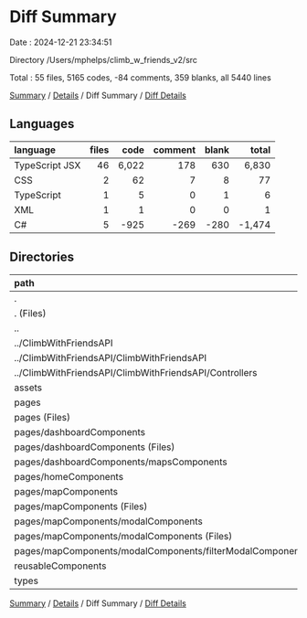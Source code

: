 # Diff Summary

Date : 2024-12-21 23:34:51

Directory /Users/mphelps/climb_w_friends_v2/src

Total : 55 files, 5165 codes, -84 comments, 359 blanks, all 5440 lines

[Summary](results.md) / [Details](details.md) / Diff Summary / [Diff Details](diff-details.md)

## Languages

| language       | files |  code | comment | blank |  total |
| :------------- | ----: | ----: | ------: | ----: | -----: |
| TypeScript JSX |    46 | 6,022 |     178 |   630 |  6,830 |
| CSS            |     2 |    62 |       7 |     8 |     77 |
| TypeScript     |     1 |     5 |       0 |     1 |      6 |
| XML            |     1 |     1 |       0 |     0 |      1 |
| C#             |     5 |  -925 |    -269 |  -280 | -1,474 |

## Directories

| path                                                          | files |  code | comment | blank |  total |
| :------------------------------------------------------------ | ----: | ----: | ------: | ----: | -----: |
| .                                                             |    55 | 5,165 |     -84 |   359 |  5,440 |
| . (Files)                                                     |     4 |   119 |       7 |    22 |    148 |
| ..                                                            |     5 |  -925 |    -269 |  -280 | -1,474 |
| ../ClimbWithFriendsAPI                                        |     5 |  -925 |    -269 |  -280 | -1,474 |
| ../ClimbWithFriendsAPI/ClimbWithFriendsAPI                    |     5 |  -925 |    -269 |  -280 | -1,474 |
| ../ClimbWithFriendsAPI/ClimbWithFriendsAPI/Controllers        |     5 |  -925 |    -269 |  -280 | -1,474 |
| assets                                                        |     1 |     1 |       0 |     0 |      1 |
| pages                                                         |    29 | 4,601 |     167 |   484 |  5,252 |
| pages (Files)                                                 |     4 |   441 |      34 |    82 |    557 |
| pages/dashboardComponents                                     |     6 | 1,229 |      24 |    85 |  1,338 |
| pages/dashboardComponents (Files)                             |     4 |   830 |      23 |    55 |    908 |
| pages/dashboardComponents/mapsComponents                      |     2 |   399 |       1 |    30 |    430 |
| pages/homeComponents                                          |     1 |    40 |       0 |     4 |     44 |
| pages/mapComponents                                           |    18 | 2,891 |     109 |   313 |  3,313 |
| pages/mapComponents (Files)                                   |    10 | 1,681 |      85 |   170 |  1,936 |
| pages/mapComponents/modalComponents                           |     8 | 1,210 |      24 |   143 |  1,377 |
| pages/mapComponents/modalComponents (Files)                   |     7 | 1,140 |      24 |   137 |  1,301 |
| pages/mapComponents/modalComponents/filterModalComponents.tsx |     1 |    70 |       0 |     6 |     76 |
| reusableComponents                                            |    14 | 1,269 |      11 |   114 |  1,394 |
| types                                                         |     2 |   100 |       0 |    19 |    119 |

[Summary](results.md) / [Details](details.md) / Diff Summary / [Diff Details](diff-details.md)
